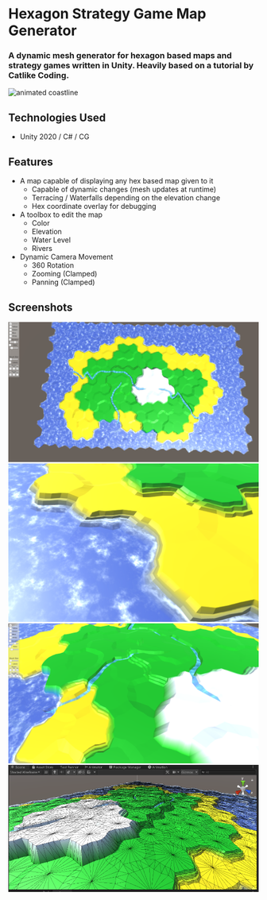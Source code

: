 # Hexagon Strategy Game Map Generator
### A dynamic mesh generator for hexagon based maps and strategy games written in Unity. Heavily based on a tutorial by Catlike Coding.
![animated coastline](https://github.com/Ruchotzke/Hexagon-Strategy-Map/blob/main/doc/coast-animated.png)
## Technologies Used
- Unity 2020 / C# / CG

## Features
- A map capable of displaying any hex based map given to it
	- Capable of dynamic changes (mesh updates at runtime)
	- Terracing / Waterfalls depending on the elevation change
	- Hex coordinate overlay for debugging
- A toolbox to edit the map
	- Color
	- Elevation
	- Water Level
	- Rivers
- Dynamic Camera Movement
	- 360 Rotation
	- Zooming (Clamped)
	- Panning (Clamped)

## Screenshots
![a birds eye view of a map](https://github.com/Ruchotzke/Hexagon-Strategy-Map/blob/main/doc/above.png)
![a coastline (water is animated)](https://github.com/Ruchotzke/Hexagon-Strategy-Map/blob/main/doc/coastline.png)
![a couple of rivers crossing the landscape (also animated)](https://github.com/Ruchotzke/Hexagon-Strategy-Map/blob/main/doc/rivers.png)
![a wireframe view of the generated map](https://github.com/Ruchotzke/Hexagon-Strategy-Map/blob/main/doc/wireframe.png)


